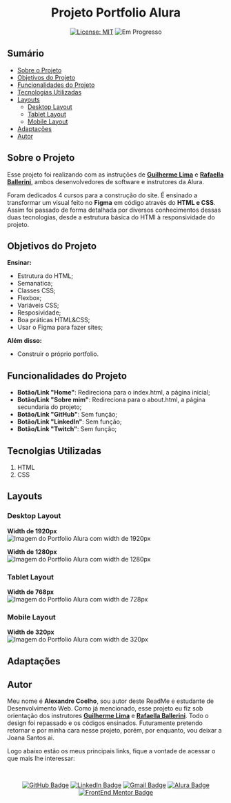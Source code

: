 <h1 align="center"> Projeto Portfolio Alura </h1>

<p align="center">  </p>

<div align="center">

  <a href="https://github.com/coelhoalexandre/projeto-portfolio-alura/blob/main/LICENSE" target="_blank"><img src="https://img.shields.io/badge/License-MIT-yellow.svg" alt="License: MIT"></a> <img src="https://img.shields.io/badge/Em_Progresso-blue.svg" alt="Em Progresso">

</div>

## Sumário

- [Sobre o Projeto](#sobre-o-projeto)
- [Objetivos do Projeto](#objetivos-do-projeto)
- [Funcionalidades do Projeto](#funcionalidades-do-projeto)
- [Tecnologias Utilizadas](#tecnolgias-utilizadas)
- [Layouts](#layouts)
  - [Desktop Layout](#desktop-layout)
  - [Tablet Layout](#tablet-layout)
  - [Mobile Layout](#mobile-layout)
- [Adaptações](#adaptações)
- [Autor](#autor)

## Sobre o Projeto

Esse projeto foi realizando com as instruções de **[Guilherme Lima](https://github.com/guilhermeonrails)** e **[Rafaella Ballerini](https://github.com/rafaballerini)**, ambos desenvolvedores de software e instrutores da Alura.

Foram dedicados 4 cursos para a construção do site. É ensinado a transformar um visual feito no **Figma** em código através do **HTML e CSS**. Assim foi passado de forma detalhada por diversos conhecimentos dessas duas tecnologias, desde a estrutura básica do HTMl à responsividade do projeto. 

## Objetivos do Projeto

**Ensinar:**
- Estrutura do HTML;
- Semanatica;
- Classes CSS;
- Flexbox;
- Variáveis CSS;
- Resposividade;
- Boa práticas HTML&CSS;
- Usar o Figma para fazer sites;
  
**Além disso:**
- Construir o próprio portfolio.

## Funcionalidades do Projeto

- **Botão/Link "Home"**: Redireciona para o index.html, a página inicial;
- **Botão/Link "Sobre mim"**: Redireciona para o about.html, a página secundaria do projeto;
- **Botão/Link "GitHub"**: Sem função;
- **Botão/Link "LinkedIn"**: Sem função;
- **Botão/Link "Twitch"**: Sem função;

## Tecnolgias Utilizadas

1. HTML
2. CSS

## Layouts 
  
### Desktop Layout

**Width de 1920px** <br>
<img src="https://github.com/coelhoalexandre/projetos-alura/blob/main/imagens/portfolio-alura-1920px.jpg" alt="Imagem do Portfolio Alura com width de 1920px"> 

**Width de 1280px** <br>
<img src="https://github.com/coelhoalexandre/projetos-alura/blob/main/imagens/portfolio-alura-1280px.jpg" alt="Imagem do Portfolio Alura com width de 1280px"> 

### Tablet Layout

**Width de 768px** <br>
<img src="https://github.com/coelhoalexandre/projetos-alura/blob/main/imagens/portfolio-alura-768px.jpg" alt="Imagem do Portfolio Alura com width de 728px"> 

### Mobile Layout

**Width de 320px** <br>
<img src="https://github.com/coelhoalexandre/projetos-alura/blob/main/imagens/portfolio-alura-320px.jpg" alt="Imagem do Portfolio Alura com width de 320px"> 


## Adaptações


## Autor

Meu nome é **Alexandre Coelho**, sou autor deste ReadMe e estudante de Desenvolvimento Web. Como já mencionado, esse projeto eu fiz sob orientação dos instrutores **[Guilherme Lima](https://github.com/guilhermeonrails)** e **[Rafaella Ballerini](https://github.com/rafaballerini)**. Todo o design foi repassado e os códigos ensinados. Futuramente pretendo retornar e por minha cara nesse projeto, porém, por enquanto, vou deixar a Joana Santos ai.

Logo abaixo estão os meus principais links, fique a vontade de acessar o que mais lhe interessar:

<br>

<div align="center">

<a href = "https://github.com/coelhoalexandre"><img src="https://img.shields.io/badge/GitHub-%23333?style=for-the-badge&logo=github&logoColor=white" alt="GitHub Badge"></a>
<a href="https://www.linkedin.com/in/-coelhoalexandre/" target="_blank"><img src="https://img.shields.io/badge/-LinkedIn-%230077B5?style=for-the-badge&logo=linkedin&logoColor=white" alt="LinkedIn Badge"></a>
<a href = "mailto:alexandrecoelhocontato@gmail.com" target="_blank"><img src="https://img.shields.io/badge/-Gmail-critical?style=for-the-badge&logo=gmail&logoColor=white" target="_blank" alt="Gmail Badge"></a>
<a href = "https://cursos.alura.com.br/user/coelhoalexandre" target="_blank"><img src="https://img.shields.io/badge/Alura-0747a6?style=for-the-badge&logo=alura&logoColor=white" target="_blank" alt="Alura Badge"></a>
<a href = "https://www.frontendmentor.io/profile/coelhoalexandre" target="_blank"><img src="https://img.shields.io/badge/Frontend_Mentor-white?style=for-the-badge&logo=frontendmentor&logoColor=blue" alt="FrontEnd Mentor Badge">

